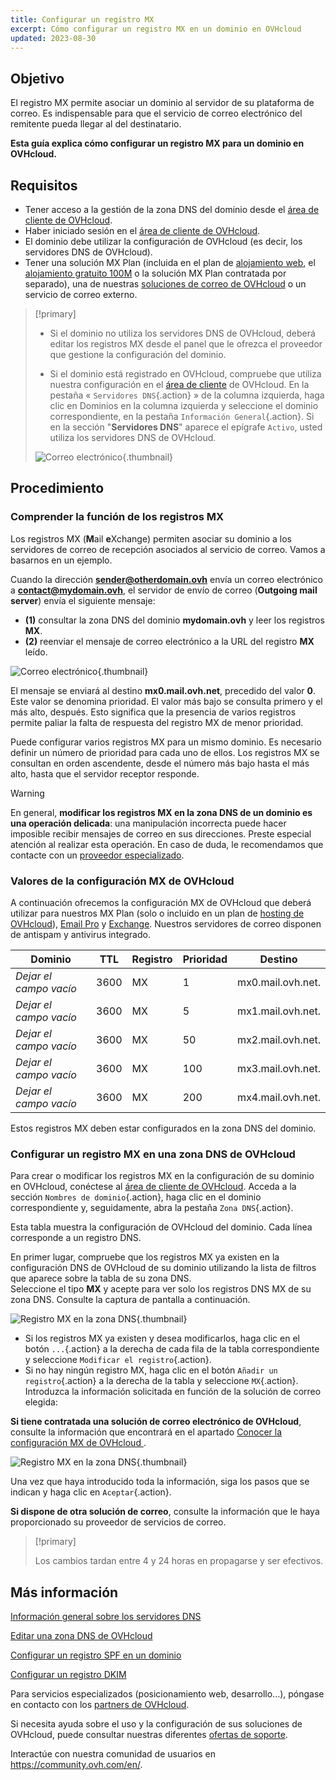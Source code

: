 ```yaml
---
title: Configurar un registro MX
excerpt: Cómo configurar un registro MX en un dominio en OVHcloud
updated: 2023-08-30
---
```


## Objetivo

El registro MX permite asociar un dominio al servidor de su plataforma de correo. Es indispensable para que el servicio de correo electrónico del remitente pueda llegar al del destinatario.

**Esta guía explica cómo configurar un registro MX para un dominio en OVHcloud.**

## Requisitos

- Tener acceso a la gestión de la zona DNS del dominio desde el [área de cliente de OVHcloud](https://www.ovh.com/auth/?action=gotomanager&from=https://www.ovh.es/&ovhSubsidiary=es).
- Haber iniciado sesión en el [área de cliente de OVHcloud](https://www.ovh.com/auth/?action=gotomanager&from=https://www.ovh.es/&ovhSubsidiary=es).
- El dominio debe utilizar la configuración de OVHcloud (es decir, los servidores DNS de OVHcloud).
- Tener una solución MX Plan (incluida en el plan de [alojamiento web](https://www.ovhcloud.com/es-es/web-hosting/), el [alojamiento gratuito 100M](https://www.ovhcloud.com/es-es/domains/free-web-hosting/) o la solución MX Plan contratada por separado), una de nuestras [soluciones de correo de OVHcloud](https://www.ovhcloud.com/es-es/emails/) o un servicio de correo externo.

> [!primary]
>
> - Si el dominio no utiliza los servidores DNS de OVHcloud, deberá editar los registros MX desde el panel que le ofrezca el proveedor que gestione la configuración del dominio.
>
> - Si el dominio está registrado en OVHcloud, compruebe que utiliza nuestra configuración en el [área de cliente](https://www.ovh.com/auth/?action=gotomanager&from=https://www.ovh.es/&ovhSubsidiary=es) de OVHcloud. En la pestaña « `Servidores DNS`{.action} » de la columna izquierda, haga clic en Dominios en la columna izquierda y seleccione el dominio correspondiente, en la pestaña `Información General`{.action}. Si en la sección "**Servidores DNS**" aparece el epígrafe `Activo`, usted utiliza los servidores DNS de OVHcloud.
>
> ![Correo electrónico](images/email-dns-conf-mx00.png){.thumbnail}

## Procedimiento

### Comprender la función de los registros MX 

Los registros MX (**M**ail **e**Xchange) permiten asociar su dominio a los servidores de correo de recepción asociados al servicio de correo. Vamos a basarnos en un ejemplo.

Cuando la dirección **sender@otherdomain.ovh** envía un correo electrónico a **contact@mydomain.ovh**, el servidor de envío de correo (**Outgoing mail server**) envía el siguiente mensaje:
- **(1)** consultar la zona DNS del dominio **mydomain.ovh** y leer los registros **MX**.
- **(2)** reenviar el mensaje de correo electrónico a la URL del registro **MX** leído.

![Correo electrónico](images/email-dns-conf-mx01.png){.thumbnail}

El mensaje se enviará al destino **mx0.mail.ovh.net**, precedido del valor **0**. Este valor se denomina prioridad. El valor más bajo se consulta primero y el más alto, después. Esto significa que la presencia de varios registros permite paliar la falta de respuesta del registro MX de menor prioridad.

Puede configurar varios registros MX para un mismo dominio. Es necesario definir un número de prioridad para cada uno de ellos. Los registros MX se consultan en orden ascendente, desde el número más bajo hasta el más alto, hasta que el servidor receptor responde.

> [!warning]
>
> En general, **modificar los registros MX en la zona DNS de un dominio es una operación delicada**: una manipulación incorrecta puede hacer imposible recibir mensajes de correo en sus direcciones. Preste especial atención al realizar esta operación.
> En caso de duda, le recomendamos que contacte con un [proveedor especializado](https://partner.ovhcloud.com/es-es/directory/).

### Valores de la configuración MX de OVHcloud <a name="mxovhcloud"></a>

A continuación ofrecemos la configuración MX de OVHcloud que deberá utilizar para nuestros MX Plan (solo o incluido en un plan de [hosting de OVHcloud](https://www.ovhcloud.com/es-es/web-hosting/)), [Email Pro](https://www.ovhcloud.com/es-es/emails/email-pro/) y [Exchange](https://www.ovhcloud.com/es-es/emails/). Nuestros servidores de correo disponen de antispam y antivirus integrado.

|Dominio|TTL|Registro|Prioridad|Destino|
|---|---|---|---|---|
|*Dejar el campo vacío*|3600|MX|1|mx0.mail.ovh.net.|
|*Dejar el campo vacío*|3600|MX|5|mx1.mail.ovh.net.|
|*Dejar el campo vacío*|3600|MX|50|mx2.mail.ovh.net.|
|*Dejar el campo vacío*|3600|MX|100|mx3.mail.ovh.net.|
|*Dejar el campo vacío*|3600|MX|200|mx4.mail.ovh.net.|

Estos registros MX deben estar configurados en la zona DNS del dominio.

### Configurar un registro MX en una zona DNS de OVHcloud

Para crear o modificar los registros MX en la configuración de su dominio en OVHcloud, conéctese al [área de cliente de OVHcloud](https://www.ovh.com/auth/?action=gotomanager&from=https://www.ovh.es/&ovhSubsidiary=es). Acceda a la sección `Nombres de dominio`{.action}, haga clic en el dominio correspondiente y, seguidamente, abra la pestaña `Zona DNS`{.action}.

Esta tabla muestra la configuración de OVHcloud del dominio. Cada línea corresponde a un registro DNS.

En primer lugar, compruebe que los registros MX ya existen en la configuración DNS de OVHcloud de su dominio utilizando la lista de filtros que aparece sobre la tabla de su zona DNS.<br>
Seleccione el tipo **MX** y acepte para ver solo los registros DNS MX de su zona DNS. Consulte la captura de pantalla a continuación.

![Registro MX en la zona DNS](images/mx-records-dns-zone.png){.thumbnail}

- Si los registros MX ya existen y desea modificarlos, haga clic en el botón `...`{.action} a la derecha de cada fila de la tabla correspondiente y seleccione `Modificar el registro`{.action}.
- Si no hay ningún registro MX, haga clic en el botón `Añadir un registro`{.action} a la derecha de la tabla y seleccione `MX`{.action}. Introduzca la información solicitada en función de la solución de correo elegida:

**Si tiene contratada una solución de correo electrónico de OVHcloud**, consulte la información que encontrará en el apartado [Conocer la configuración MX de OVHcloud ](#mxovhcloud).

![Registro MX en la zona DNS](images/mx-records-dns-zone-modif.png){.thumbnail}

Una vez que haya introducido toda la información, siga los pasos que se indican y haga clic en `Aceptar`{.action}.

**Si dispone de otra solución de correo**, consulte la información que le haya proporcionado su proveedor de servicios de correo.

> [!primary]
>
> Los cambios tardan entre 4 y 24 horas en propagarse y ser efectivos.
>

## Más información

[Información general sobre los servidores DNS](/pages/web_cloud/domains/dns_server_general_information)

[Editar una zona DNS de OVHcloud](/pages/web_cloud/domains/dns_zone_edit)

[Configurar un registro SPF en un dominio](/pages/web_cloud/domains/dns_zone_spf)

[Configurar un registro DKIM](/pages/web_cloud/domains/dns_zone_dkim)

Para servicios especializados (posicionamiento web, desarrollo...), póngase en contacto con los [partners de OVHcloud](https://partner.ovhcloud.com/es-es/).

Si necesita ayuda sobre el uso y la configuración de sus soluciones de OVHcloud, puede consultar nuestras diferentes [ofertas de soporte](https://www.ovhcloud.com/es-es/support-levels/).

Interactúe con nuestra comunidad de usuarios en <https://community.ovh.com/en/>.
